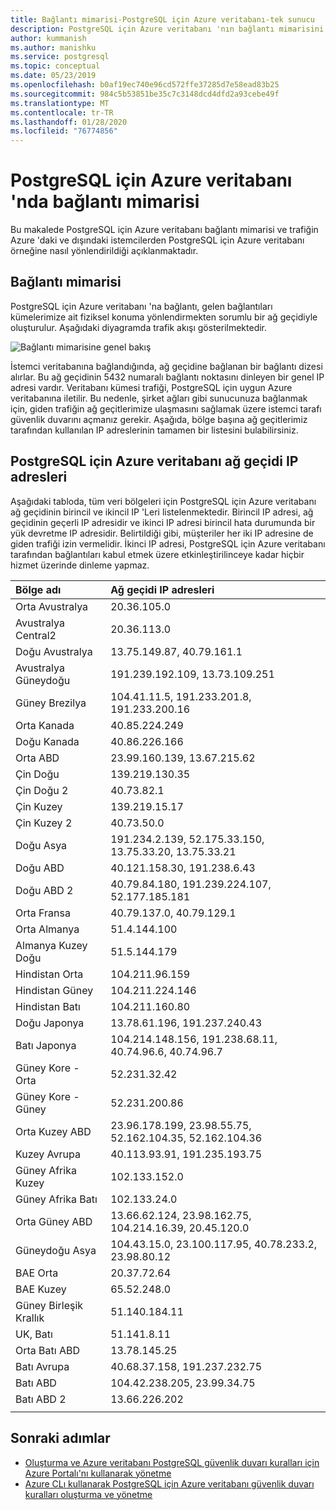 ```yaml
---
title: Bağlantı mimarisi-PostgreSQL için Azure veritabanı-tek sunucu
description: PostgreSQL için Azure veritabanı 'nın bağlantı mimarisini açıklar-tek sunucu.
author: kummanish
ms.author: manishku
ms.service: postgresql
ms.topic: conceptual
ms.date: 05/23/2019
ms.openlocfilehash: b0af19ec740e96cd572ffe37285d7e58ead83b25
ms.sourcegitcommit: 984c5b53851be35c7c3148dcd4dfd2a93cebe49f
ms.translationtype: MT
ms.contentlocale: tr-TR
ms.lasthandoff: 01/28/2020
ms.locfileid: "76774856"
---
```

# <a name="connectivity-architecture-in-azure-database-for-postgresql"></a>PostgreSQL için Azure veritabanı 'nda bağlantı mimarisi
Bu makalede PostgreSQL için Azure veritabanı bağlantı mimarisi ve trafiğin Azure 'daki ve dışındaki istemcilerden PostgreSQL için Azure veritabanı örneğine nasıl yönlendirildiği açıklanmaktadır.

## <a name="connectivity-architecture"></a>Bağlantı mimarisi
PostgreSQL için Azure veritabanı 'na bağlantı, gelen bağlantıları kümelerimize ait fiziksel konuma yönlendirmekten sorumlu bir ağ geçidiyle oluşturulur. Aşağıdaki diyagramda trafik akışı gösterilmektedir.

![Bağlantı mimarisine genel bakış](./media/concepts-connectivity-architecture/connectivity-architecture-overview-proxy.png)

İstemci veritabanına bağlandığında, ağ geçidine bağlanan bir bağlantı dizesi alırlar. Bu ağ geçidinin 5432 numaralı bağlantı noktasını dinleyen bir genel IP adresi vardır. Veritabanı kümesi trafiği, PostgreSQL için uygun Azure veritabanına iletilir. Bu nedenle, şirket ağları gibi sunucunuza bağlanmak için, giden trafiğin ağ geçitlerimize ulaşmasını sağlamak üzere istemci tarafı güvenlik duvarını açmanız gerekir. Aşağıda, bölge başına ağ geçitlerimiz tarafından kullanılan IP adreslerinin tamamen bir listesini bulabilirsiniz.

## <a name="azure-database-for-postgresql-gateway-ip-addresses"></a>PostgreSQL için Azure veritabanı ağ geçidi IP adresleri
Aşağıdaki tabloda, tüm veri bölgeleri için PostgreSQL için Azure veritabanı ağ geçidinin birincil ve ikincil IP 'Leri listelenmektedir. Birincil IP adresi, ağ geçidinin geçerli IP adresidir ve ikinci IP adresi birincil hata durumunda bir yük devretme IP adresidir. Belirtildiği gibi, müşteriler her iki IP adresine de giden trafiği izin vermelidir. İkinci IP adresi, PostgreSQL için Azure veritabanı tarafından bağlantıları kabul etmek üzere etkinleştirilinceye kadar hiçbir hizmet üzerinde dinleme yapmaz.

| **Bölge adı** | **Ağ geçidi IP adresleri** |
|:----------------|:-------------|
| Orta Avustralya| 20.36.105.0     |
| Avustralya Central2     | 20.36.113.0   |
| Doğu Avustralya | 13.75.149.87, 40.79.161.1     |
| Avustralya Güneydoğu |191.239.192.109, 13.73.109.251   |
| Güney Brezilya | 104.41.11.5, 191.233.201.8, 191.233.200.16  |
| Orta Kanada |40.85.224.249  |
| Doğu Kanada | 40.86.226.166    |
| Orta ABD | 23.99.160.139, 13.67.215.62   |
| Çin Doğu | 139.219.130.35    |
| Çin Doğu 2 | 40.73.82.1  |
| Çin Kuzey | 139.219.15.17    |
| Çin Kuzey 2 | 40.73.50.0     |
| Doğu Asya | 191.234.2.139, 52.175.33.150, 13.75.33.20, 13.75.33.21     |
| Doğu ABD | 40.121.158.30, 191.238.6.43  |
| Doğu ABD 2 |40.79.84.180, 191.239.224.107, 52.177.185.181   |
| Orta Fransa | 40.79.137.0, 40.79.129.1  |
| Orta Almanya | 51.4.144.100     |
| Almanya Kuzey Doğu | 51.5.144.179  |
| Hindistan Orta | 104.211.96.159     |
| Hindistan Güney | 104.211.224.146  |
| Hindistan Batı | 104.211.160.80    |
| Doğu Japonya | 13.78.61.196, 191.237.240.43  |
| Batı Japonya | 104.214.148.156, 191.238.68.11, 40.74.96.6, 40.74.96.7    |
| Güney Kore - Orta | 52.231.32.42   |
| Güney Kore - Güney | 52.231.200.86    |
| Orta Kuzey ABD | 23.96.178.199, 23.98.55.75, 52.162.104.35, 52.162.104.36    |
| Kuzey Avrupa | 40.113.93.91, 191.235.193.75    |
| Güney Afrika Kuzey  | 102.133.152.0    |
| Güney Afrika Batı | 102.133.24.0   |
| Orta Güney ABD |13.66.62.124, 23.98.162.75, 104.214.16.39, 20.45.120.0   |
| Güneydoğu Asya | 104.43.15.0, 23.100.117.95, 40.78.233.2, 23.98.80.12     |
| BAE Orta | 20.37.72.64  |
| BAE Kuzey | 65.52.248.0    |
| Güney Birleşik Krallık | 51.140.184.11   |
| UK, Batı | 51.141.8.11  |
| Orta Batı ABD | 13.78.145.25     |
| Batı Avrupa | 40.68.37.158, 191.237.232.75     |
| Batı ABD | 104.42.238.205, 23.99.34.75  |
| Batı ABD 2 | 13.66.226.202  |
||||

## <a name="next-steps"></a>Sonraki adımlar

* [Oluşturma ve Azure veritabanı PostgreSQL güvenlik duvarı kuralları için Azure Portalı'nı kullanarak yönetme](./howto-manage-firewall-using-portal.md)
* [Azure CLı kullanarak PostgreSQL için Azure veritabanı güvenlik duvarı kuralları oluşturma ve yönetme](./howto-manage-firewall-using-cli.md)
